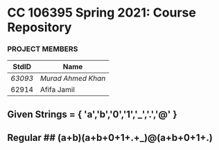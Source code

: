 # CC 106395 Spring 2021: Course Repository #
### PROJECT MEMBERS ###
StdID | Name
------------ | -------------
*63093* | *Murad Ahmed Khan* <!--this is the group leader in bold-->
62914 | Afifa Jamil
## Given Strings = { 'a','b','0','1','_','.','@' } ##
## Regular ## (a+b)(a+b+0+1+.+_)@(a+b+0+1+.)
